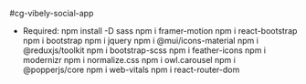 #cg-vibely-social-app
- Required:
  npm install -D sass
  npm i framer-motion
  npm i react-bootstrap
  npm i bootstrap
  npm i jquery
  npm i @mui/icons-material
  npm i @reduxjs/toolkit
  npm i bootstrap-scss
  npm i feather-icons
  npm i modernizr
  npm i normalize.css
  npm i owl.carousel
  npm i @popperjs/core
npm i web-vitals
npm i react-router-dom